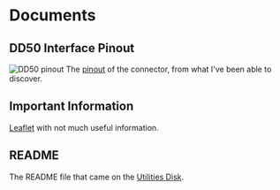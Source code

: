 # Documents

## DD50 Interface Pinout
![DD50 pinout](/Pictures/Micro_Palm_DD50_interface.jpg)
The [pinout](/Documents/Micro_Palm_PC4000_Pinout.txt) of the connector, from what I've been able to discover.

## Important Information
[Leaflet](/Documents/MicroPalm_PC4000_Important_Information_MC10041.pdf) with not much useful information.

## README
The README file that came on the [Utilities Disk](/Software).
